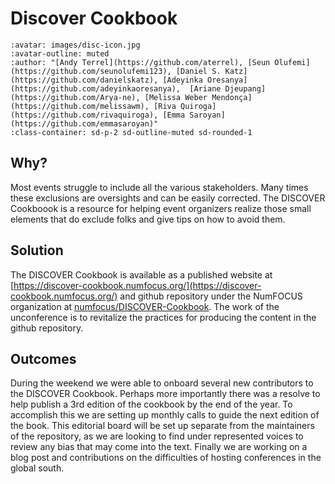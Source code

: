 # Discover Cookbook

```{article-info}
:avatar: images/disc-icon.jpg
:avatar-outline: muted
:author: "[Andy Terrel](https://github.com/aterrel), [Seun Olufemi](https://github.com/seunolufemi123), [Daniel S. Katz](https://github.com/danielskatz), [Adeyinka Oresanya](https://github.com/adeyinkaoresanya),  [Ariane Djeupang](https://github.com/Arya-ne), [Melissa Weber Mendonça](https://github.com/melissawm), [Riva Quiroga](https://github.com/rivaquiroga), [Emma Saroyan](https://github.com/emmasaroyan)"
:class-container: sd-p-2 sd-outline-muted sd-rounded-1
```

## Why?

Most events struggle to include all the various stakeholders. Many times these exclusions are oversights and can be easily corrected. The DISCOVER Cookboook is a resource for helping event organizers realize those small elements that do exclude folks and give tips on how to avoid them. 

## Solution

The DISCOVER Cookbook is available as a published website at [https://discover-cookbook.numfocus.org/](https://discover-cookbook.numfocus.org/) and github repository under the NumFOCUS organization at [numfocus/DISCOVER-Cookbook](https://github.com/numfocus/DISCOVER-Cookbook). The work of the unconference is to revitalize the practices for producing the content in the github repository.

## Outcomes

During the weekend we were able to onboard several new contributors to the DISCOVER Cookbook. Perhaps more importantly there was a resolve to help publish a 3rd edition of the cookbook by the end of the year. To accomplish this we are setting up monthly calls to guide the next edition of the book. This editorial board will be set up separate from the maintainers of the repository, as we are looking to find under represented voices to review any bias that may come into the text. Finally we are working on a blog post and contributions on the difficulties of hosting conferences in the global south.
 
